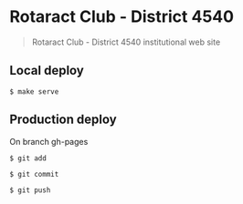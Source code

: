 # Rotaract Club - District 4540

> Rotaract Club - District 4540 institutional web site

## Local deploy

`$ make serve`

## Production deploy

On branch gh-pages

`$ git add`

`$ git commit`

`$ git push`
